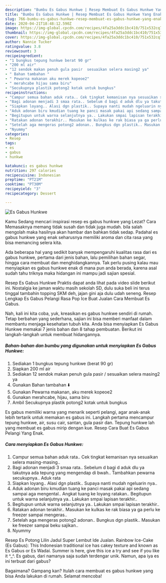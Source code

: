 ```yaml
---
description: "Bumbu Es Gabus Hunkwe | Resep Membuat Es Gabus Hunkwe Yang Enak Dan Mudah"
title: "Bumbu Es Gabus Hunkwe | Resep Membuat Es Gabus Hunkwe Yang Enak Dan Mudah"
slug: 766-bumbu-es-gabus-hunkwe-resep-membuat-es-gabus-hunkwe-yang-enak-dan-mudah
date: 2020-04-21T18:48:12.590Z
image: https://img-global.cpcdn.com/recipes/4fa25a3ddc1bc410/751x532cq70/es-gabus-hunkwe-foto-resep-utama.jpg
thumbnail: https://img-global.cpcdn.com/recipes/4fa25a3ddc1bc410/751x532cq70/es-gabus-hunkwe-foto-resep-utama.jpg
cover: https://img-global.cpcdn.com/recipes/4fa25a3ddc1bc410/751x532cq70/es-gabus-hunkwe-foto-resep-utama.jpg
author: Nannie Tucker
ratingvalue: 3.8
reviewcount: 3
recipeingredient:
- "1 bungkus tepung hunkwe berat 90 gr"
- "200 ml air"
- "12 sendok makan penuh gula pasir  sesuaikan selera masing2 ya"
- " Bahan tambahan "
- " Pewarna makanan aku merek kopeoe2"
- " merahcabe hijau sama biru"
- "Secukupnya plastik potong2 kotak untuk bungkus"
recipeinstructions:
- "Campur semua bahan aduk rata.. Cek tingkat kemanisan nya sesuaikan selera masing-masing.."
- "Bagi adonan menjadi 3 smaa rata.. Sebelum d bagi d aduk dlu ya takutnya ada tepung yang mengendap di bwah.. Tambahkan pewarna secukupnya.. Aduk rata"
- "Siapkan loyang.. Alasi dgn plastik.. Supaya nanti mudah ngeluarin nya.."
- "Aduk adonan biru kmudian tuang ke panci masak pakai api sedang sampai aga mengental.. Angkat tuang ke loyang ratakan.. Begitupun untuk warna selanjutnya ya.. Lakukan smpai lapisan terakhir.."
- "Begitupun untuk warna selanjutnya ya.. Lakukan smpai lapisan terakhir.."
- "Ratakan adonan terakhir.. Masukan ke kulkas ke rak biasa ya ga perlu ke freezer sampai mengeras.."
- "Setelah aga mengeras potong2 adonan.. Bungkus dgn plastik.. Masukan ke freezer sampai beku sajikan.."
- "Nyummy"
categories:
- Resep
tags:
- es
- gabus
- hunkwe

katakunci: es gabus hunkwe 
nutrition: 297 calories
recipecuisine: Indonesian
preptime: "PT21M"
cooktime: "PT30M"
recipeyield: "3"
recipecategory: Dessert

---
```



![Es Gabus Hunkwe](https://img-global.cpcdn.com/recipes/4fa25a3ddc1bc410/751x532cq70/es-gabus-hunkwe-foto-resep-utama.jpg)

Kamu Sedang mencari inspirasi resep es gabus hunkwe yang Lezat? Cara Memasaknya memang tidak susah dan tidak juga mudah. bila salah mengolah maka hasilnya akan hambar dan bahkan tidak sedap. Padahal es gabus hunkwe yang enak seharusnya memiliki aroma dan cita rasa yang bisa memancing selera kita.

Ada beberapa hal yang sedikit banyak mempengaruhi kualitas rasa dari es gabus hunkwe, pertama dari jenis bahan, lalu pemilihan bahan segar, hingga cara membuat dan menghidangkannya. Tak perlu pusing kalau mau menyiapkan es gabus hunkwe enak di mana pun anda berada, karena asal sudah tahu triknya maka hidangan ini mampu jadi sajian spesial.

Resep Es Gabus Hunkwe Praktis dapat anda lihat pada video slide berikut ini. Nostalgia ke jaman waktu masih sekolah SD, dulu suka beli ini terus tinggal tambahin topping SKM deh, jajan gini aja dulu udah seneng. Resep Lengkap Es Gabus Pelangi Rasa Pop Ice Buat Jualan Cara Membuat Es Gabus.


Nah, kali ini kita coba, yuk, kreasikan es gabus hunkwe sendiri di rumah. Tetap berbahan yang sederhana, sajian ini bisa memberi manfaat dalam membantu menjaga kesehatan tubuh kita. Anda bisa menyiapkan Es Gabus Hunkwe memakai 7 jenis bahan dan 8 tahap pembuatan. Berikut ini langkah-langkah untuk membuat hidangannya.

<!--inarticleads1-->

##### Bahan-bahan dan bumbu yang digunakan untuk menyiapkan Es Gabus Hunkwe:

1. Sediakan 1 bungkus tepung hunkwe (berat 90 gr)
1. Siapkan 200 ml air
1. Sediakan 12 sendok makan penuh gula pasir / sesuaikan selera masing2 ya
1. Gunakan  Bahan tambahan ⬇️
1. Gunakan  Pewarna makanan, aku merek kopeoe2
1. Gunakan  merahcabe, hijau, sama biru
1. Ambil Secukupnya plastik potong2 kotak untuk bungkus


Es gabus memiliki warna yang menarik seperti pelangi, agar anak-anak lebih tertarik untuk memakan es gabus ini. Langkah pertama mencampur tepung hunkwe, air, susu cair, santan, gula pasir dan. Tepung hunkwe lah yang membuat es gabus mirip dengan kue. Resep Cara Buat Es Gabus Pelangi Yang Enak. 

<!--inarticleads2-->

##### Cara menyiapkan Es Gabus Hunkwe:

1. Campur semua bahan aduk rata.. Cek tingkat kemanisan nya sesuaikan selera masing-masing..
1. Bagi adonan menjadi 3 smaa rata.. Sebelum d bagi d aduk dlu ya takutnya ada tepung yang mengendap di bwah.. Tambahkan pewarna secukupnya.. Aduk rata
1. Siapkan loyang.. Alasi dgn plastik.. Supaya nanti mudah ngeluarin nya..
1. Aduk adonan biru kmudian tuang ke panci masak pakai api sedang sampai aga mengental.. Angkat tuang ke loyang ratakan.. Begitupun untuk warna selanjutnya ya.. Lakukan smpai lapisan terakhir..
1. Begitupun untuk warna selanjutnya ya.. Lakukan smpai lapisan terakhir..
1. Ratakan adonan terakhir.. Masukan ke kulkas ke rak biasa ya ga perlu ke freezer sampai mengeras..
1. Setelah aga mengeras potong2 adonan.. Bungkus dgn plastik.. Masukan ke freezer sampai beku sajikan..
1. Nyummy


Resep Es Potong Lilin Jadul Super Lembut Ide Jualan. Rainbow Ice-Cake (Es Gabus): This Indonesian traditional ice has cakey texture and known as Es Gabus or Es Wadai. Summer is here, give this ice a try and see if you like it ^_^. Es gabus, dari namanya saja sudah terdengar unik. Namun, apa iya es ini terbuat dari gabus? 

Bagaimana? Gampang kan? Itulah cara membuat es gabus hunkwe yang bisa Anda lakukan di rumah. Selamat mencoba!
